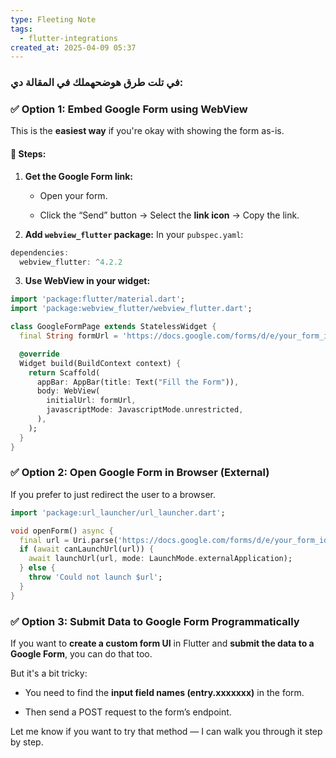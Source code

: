 ```yaml
---
type: Fleeting Note
tags:
  - flutter-integrations
created_at: 2025-04-09 05:37
---
```

### في تلت طرق هوضحهملك في المقالة دي:
### ✅ **Option 1: Embed Google Form using WebView**

This is the **easiest way** if you're okay with showing the form as-is.

#### 🔧 Steps:

1. **Get the Google Form link:**
    
    - Open your form.
        
    - Click the “Send” button → Select the **link icon** → Copy the link.
        
2. **Add `webview_flutter` package:** In your `pubspec.yaml`:
```dart
dependencies:
  webview_flutter: ^4.2.2
```
3. **Use WebView in your widget:**
```dart
import 'package:flutter/material.dart';
import 'package:webview_flutter/webview_flutter.dart';

class GoogleFormPage extends StatelessWidget {
  final String formUrl = 'https://docs.google.com/forms/d/e/your_form_id/viewform';

  @override
  Widget build(BuildContext context) {
    return Scaffold(
      appBar: AppBar(title: Text("Fill the Form")),
      body: WebView(
        initialUrl: formUrl,
        javascriptMode: JavascriptMode.unrestricted,
      ),
    );
  }
}
```
### ✅ **Option 2: Open Google Form in Browser (External)**

If you prefer to just redirect the user to a browser.
```dart
import 'package:url_launcher/url_launcher.dart';

void openForm() async {
  final url = Uri.parse('https://docs.google.com/forms/d/e/your_form_id/viewform');
  if (await canLaunchUrl(url)) {
    await launchUrl(url, mode: LaunchMode.externalApplication);
  } else {
    throw 'Could not launch $url';
  }
}
```
### ✅ **Option 3: Submit Data to Google Form Programmatically**

If you want to **create a custom form UI** in Flutter and **submit the data to a Google Form**, you can do that too.

But it's a bit tricky:

- You need to find the **input field names (entry.xxxxxxx)** in the form.
    
- Then send a POST request to the form’s endpoint.
    

Let me know if you want to try that method — I can walk you through it step by step.